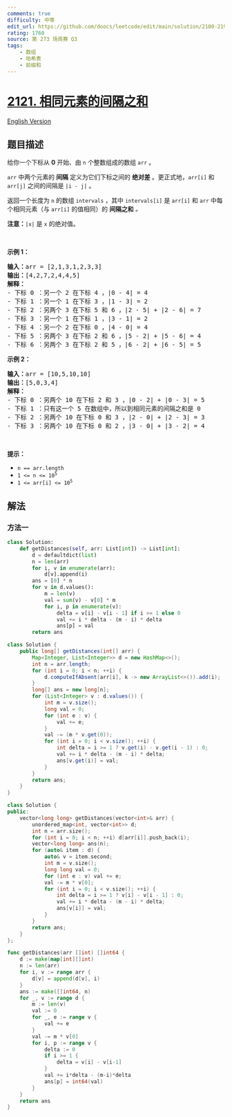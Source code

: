 ```yaml
---
comments: true
difficulty: 中等
edit_url: https://github.com/doocs/leetcode/edit/main/solution/2100-2199/2121.Intervals%20Between%20Identical%20Elements/README.md
rating: 1760
source: 第 273 场周赛 Q3
tags:
    - 数组
    - 哈希表
    - 前缀和
---
```


# [2121. 相同元素的间隔之和](https://leetcode.cn/problems/intervals-between-identical-elements)

[English Version](/solution/2100-2199/2121.Intervals%20Between%20Identical%20Elements/README_EN.md)

## 题目描述

<!-- 这里写题目描述 -->

<p>给你一个下标从 <strong>0</strong> 开始、由 <code>n</code> 个整数组成的数组 <code>arr</code> 。</p>

<p><code>arr</code> 中两个元素的 <strong>间隔</strong> 定义为它们下标之间的 <strong>绝对差</strong> 。更正式地，<code>arr[i]</code> 和 <code>arr[j]</code> 之间的间隔是 <code>|i - j|</code> 。</p>

<p>返回一个长度为 <code>n</code> 的数组&nbsp;<code>intervals</code> ，其中 <code>intervals[i]</code> 是<em> </em><code>arr[i]</code><em> </em>和<em> </em><code>arr</code><em> </em>中每个相同元素（与 <code>arr[i]</code> 的值相同）的 <strong>间隔之和</strong> <em>。</em></p>

<p><strong>注意：</strong><code>|x|</code> 是 <code>x</code> 的绝对值。</p>

<p>&nbsp;</p>

<p><strong>示例 1：</strong></p>

<pre><strong>输入：</strong>arr = [2,1,3,1,2,3,3]
<strong>输出：</strong>[4,2,7,2,4,4,5]
<strong>解释：</strong>
- 下标 0 ：另一个 2 在下标 4 ，|0 - 4| = 4
- 下标 1 ：另一个 1 在下标 3 ，|1 - 3| = 2
- 下标 2 ：另两个 3 在下标 5 和 6 ，|2 - 5| + |2 - 6| = 7
- 下标 3 ：另一个 1 在下标 1 ，|3 - 1| = 2
- 下标 4 ：另一个 2 在下标 0 ，|4 - 0| = 4
- 下标 5 ：另两个 3 在下标 2 和 6 ，|5 - 2| + |5 - 6| = 4
- 下标 6 ：另两个 3 在下标 2 和 5 ，|6 - 2| + |6 - 5| = 5
</pre>

<p><strong>示例 2：</strong></p>

<pre><strong>输入：</strong>arr = [10,5,10,10]
<strong>输出：</strong>[5,0,3,4]
<strong>解释：</strong>
- 下标 0 ：另两个 10 在下标 2 和 3 ，|0 - 2| + |0 - 3| = 5
- 下标 1 ：只有这一个 5 在数组中，所以到相同元素的间隔之和是 0
- 下标 2 ：另两个 10 在下标 0 和 3 ，|2 - 0| + |2 - 3| = 3
- 下标 3 ：另两个 10 在下标 0 和 2 ，|3 - 0| + |3 - 2| = 4
</pre>

<p>&nbsp;</p>

<p><strong>提示：</strong></p>

<ul>
	<li><code>n == arr.length</code></li>
	<li><code>1 &lt;= n &lt;= 10<sup>5</sup></code></li>
	<li><code>1 &lt;= arr[i] &lt;= 10<sup>5</sup></code></li>
</ul>

## 解法

### 方法一

<!-- tabs:start -->

```python
class Solution:
    def getDistances(self, arr: List[int]) -> List[int]:
        d = defaultdict(list)
        n = len(arr)
        for i, v in enumerate(arr):
            d[v].append(i)
        ans = [0] * n
        for v in d.values():
            m = len(v)
            val = sum(v) - v[0] * m
            for i, p in enumerate(v):
                delta = v[i] - v[i - 1] if i >= 1 else 0
                val += i * delta - (m - i) * delta
                ans[p] = val
        return ans
```

```java
class Solution {
    public long[] getDistances(int[] arr) {
        Map<Integer, List<Integer>> d = new HashMap<>();
        int n = arr.length;
        for (int i = 0; i < n; ++i) {
            d.computeIfAbsent(arr[i], k -> new ArrayList<>()).add(i);
        }
        long[] ans = new long[n];
        for (List<Integer> v : d.values()) {
            int m = v.size();
            long val = 0;
            for (int e : v) {
                val += e;
            }
            val -= (m * v.get(0));
            for (int i = 0; i < v.size(); ++i) {
                int delta = i >= 1 ? v.get(i) - v.get(i - 1) : 0;
                val += i * delta - (m - i) * delta;
                ans[v.get(i)] = val;
            }
        }
        return ans;
    }
}
```

```cpp
class Solution {
public:
    vector<long long> getDistances(vector<int>& arr) {
        unordered_map<int, vector<int>> d;
        int n = arr.size();
        for (int i = 0; i < n; ++i) d[arr[i]].push_back(i);
        vector<long long> ans(n);
        for (auto& item : d) {
            auto& v = item.second;
            int m = v.size();
            long long val = 0;
            for (int e : v) val += e;
            val -= m * v[0];
            for (int i = 0; i < v.size(); ++i) {
                int delta = i >= 1 ? v[i] - v[i - 1] : 0;
                val += i * delta - (m - i) * delta;
                ans[v[i]] = val;
            }
        }
        return ans;
    }
};
```

```go
func getDistances(arr []int) []int64 {
	d := make(map[int][]int)
	n := len(arr)
	for i, v := range arr {
		d[v] = append(d[v], i)
	}
	ans := make([]int64, n)
	for _, v := range d {
		m := len(v)
		val := 0
		for _, e := range v {
			val += e
		}
		val -= m * v[0]
		for i, p := range v {
			delta := 0
			if i >= 1 {
				delta = v[i] - v[i-1]
			}
			val += i*delta - (m-i)*delta
			ans[p] = int64(val)
		}
	}
	return ans
}
```

<!-- tabs:end -->

<!-- end -->
